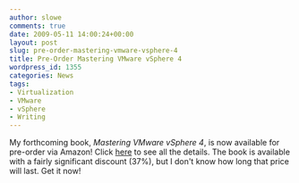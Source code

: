 ```yaml
---
author: slowe
comments: true
date: 2009-05-11 14:00:24+00:00
layout: post
slug: pre-order-mastering-vmware-vsphere-4
title: Pre-Order Mastering VMware vSphere 4
wordpress_id: 1355
categories: News
tags:
- Virtualization
- VMware
- vSphere
- Writing
---
```


My forthcoming book, _Mastering VMware vSphere 4_, is now available for pre-order via Amazon! Click [here](http://www.amazon.com/Mastering-VMware-vSphere-Scott-Lowe/dp/0470481382/ref=sr_1_5/186-0823328-9552165?ie=UTF8&s=books&qid=1242003333&sr=1-5) to see all the details. The book is available with a fairly significant discount (37%), but I don't know how long that price will last. Get it now!
